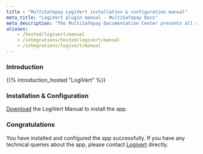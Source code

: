 ```yaml
---
title : "MultiSafepay LogiVert installation & configuration manual"
meta_title: "LogiVert plugin manual - MultiSafepay Docs"
meta_description: "The MultiSafepay Documentation Center presents all relevant information about our Plugins and API. You can also find support pages for payment methods, tools and general questions as well as the contact details of our Support and Integration Teams."
aliases: 
    - /hosted/logivert/manual
    - /integrations/hosted/logivert/manual
    - /integrations/logivert/manual
---
```

### Introduction

{{% introduction_hosted "LogiVert" %}}

### Installation & Configuration
[Download](https://confluence.prezent.nl/display/LOGIVERTMAN/Het+specificeren+van+betalingswijzen) the LogiVert Manual to install the app.

### Congratulations
You have installed and configured the app successfully. If you have any technical queries about the app, please contact [Logivert](https://www.logivert.com/nl/support/c-10) directly.
